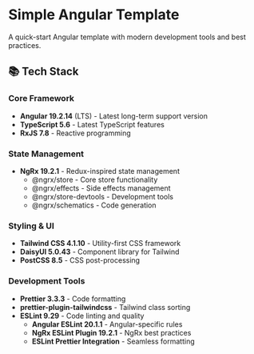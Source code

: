 # Simple Angular Template

A quick-start Angular template with modern development tools and best practices.

## 📚 Tech Stack

### Core Framework

- **Angular 19.2.14** (LTS) - Latest long-term support version
- **TypeScript 5.6** - Latest TypeScript features
- **RxJS 7.8** - Reactive programming

### State Management

- **NgRx 19.2.1** - Redux-inspired state management
    - @ngrx/store - Core store functionality
    - @ngrx/effects - Side effects management
    - @ngrx/store-devtools - Development tools
    - @ngrx/schematics - Code generation

### Styling & UI

- **Tailwind CSS 4.1.10** - Utility-first CSS framework
- **DaisyUI 5.0.43** - Component library for Tailwind
- **PostCSS 8.5** - CSS post-processing

### Development Tools

- **Prettier 3.3.3** - Code formatting
- **prettier-plugin-tailwindcss** - Tailwind class sorting
- **ESLint 9.29** - Code linting and quality
    - **Angular ESLint 20.1.1** - Angular-specific rules
    - **NgRx ESLint Plugin 19.2.1** - NgRx best practices
    - **ESLint Prettier Integration** - Seamless formatting
